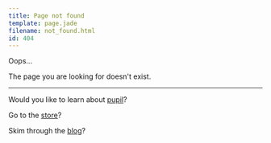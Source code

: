 ```yaml
---
title: Page not found
template: page.jade
filename: not_found.html
id: 404
---
```


Oops... 

The page you are looking for doesn't exist.

----------

Would you like to learn about [pupil](/pupil)?

Go to the [store](/store)?

Skim through the [blog](/blog)? 
